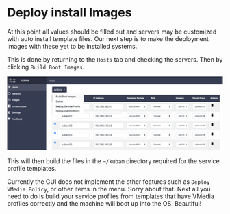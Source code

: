 # Deploy install Images

At this point all values should be filled out and servers may be customized with auto install template files.  Our next step is to make the deployment images with these yet to be installed systems. 

This is done by returning to the `Hosts` tab and checking the servers.  Then by clicking `Build Boot Images`.

![deploy01](../img/deploy01.png)

This will then build the files in the `~/kubam` directory required for the service profile templates. 

Currently the GUI does not implement the other features such as `Deploy VMedia Policy`, or other items in the menu.  Sorry about that.  Next all you need to do is build your service profiles from templates that have VMedia profiles correctly and the machine will boot up into the OS.  Beautiful!